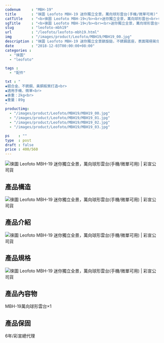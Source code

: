 ```yaml
---
codenum     : "MBH-19"
title       : "徠圖 Leofoto MBH-19 迷你獨立全景，萬向球形雲台(手機/微單可用)"
catTitle    : "<b>徠圖 Leofoto MBH-19</b><br>迷你獨立全景，萬向球形雲台<br>(手機/微單可用)"
sgTitle     : "<b>徠圖 Leofoto MBH-19</b><br><br>迷你獨立全景，萬向球形雲台(手機/微單可用)"
slug        : "leofoto-mbh19"
url         : "/leofoto/leofoto-mbh19.html"
img         : "/images/product/Leofoto/MBH19/MBH19_00.jpg"
description : "徠圖 Leofoto MBH-19 迷你獨立全景鎖旋鈕，不銹鋼底座，表面陽極氧化處理，90度開口與球形雲台，讓在構圖時更加靈活"
date        : "2018-12-03T00:00:00+08:00"
categories :
  - "徠圖"
  - "leofoto"

tags :
  - "配件"

txt : "
◆鋁合金、不銹鋼、黃銅板質打造<br> 
◆適用手機、微單<br> 
◆承重：2kg<br>
◆重量：89g
"
productimg:
  - "/images/product/Leofoto/MBH19/MBH19_00.jpg"
  - "/images/product/Leofoto/MBH19/MBH19_01.jpg"
  - "/images/product/Leofoto/MBH19/MBH19_02.jpg"
  - "/images/product/Leofoto/MBH19/MBH19_03.jpg"

ps    : ""
type  : post
draft : false
price : 400/560
---
```

<p>
<img src="/images/product/Leofoto/MBH19/MBH19_04.jpg" alt="徠圖 Leofoto MBH-19 迷你獨立全景，萬向球形雲台(手機/微單可用) | 彩宣公司貨">
</p>
<h2>產品構造</h2>
<p>
<img src="/images/product/Leofoto/MBH19/MBH19_05.jpg" alt="徠圖 Leofoto MBH-19 迷你獨立全景，萬向球形雲台(手機/微單可用) | 彩宣公司貨">
</p>
<h2>產品介紹</h2>
<p>
<img src="/images/product/Leofoto/MBH19/MBH19_06.jpg" alt="徠圖 Leofoto MBH-19 迷你獨立全景，萬向球形雲台(手機/微單可用) | 彩宣公司貨">
</p>
<h2>產品規格</h2>
<p>
<img src="/images/product/Leofoto/MBH19/MBH19_07.jpg" alt="徠圖 Leofoto MBH-19 迷你獨立全景，萬向球形雲台(手機/微單可用) | 彩宣公司貨">
</p>
<h2>產品內容物</h2>
<p>
MBH-19萬向球形雲台×1 <br>
</p>
<h2>產品保固</h2>
<p>
6年/彩宣總代理
</p>